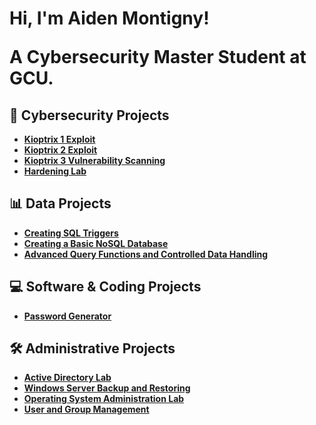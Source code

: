 <h1>Hi, I'm Aiden Montigny! 

<a> A Cybersecurity Master Student at GCU.</a>

<h2> 🔐 Cybersecurity Projects </h2>

- [**Kioptrix 1 Exploit**](https://github.com/AidenMontigny/Kioptrix-1-Exploit)
- [**Kioptrix 2 Exploit**](https://github.com/AidenMontigny/Kioptrix-2-Exploit)
- [**Kioptrix 3 Vulnerability Scanning**](https://github.com/AidenMontigny/Kioptrix-3-Vulnerability-Scanning)
- [**Hardening Lab**](https://github.com/AidenMontigny/Hardening-Lab)


<h2> 📊 Data Projects </h2>

- [**Creating SQL Triggers**](https://github.com/AidenMontigny/creating-sql-triggers)
- [**Creating a Basic NoSQL Database**](https://github.com/AidenMontigny/creating-a-basic-nosql-database)
- [**Advanced Query Functions and Controlled Data Handling**](https://github.com/AidenMontigny/Advanced-Query-Functions-and-Controlled-Data-Handling)


<h2> 💻 Software & Coding Projects </h2>

- [**Password Generator**](https://github.com/AidenMontigny/Password-Generator)

<h2> 🛠️ Administrative Projects </h2>

- [**Active Directory Lab**](https://github.com/AidenMontigny/Active-Directory-Lab)  
- [**Windows Server Backup and Restoring**](https://github.com/AidenMontigny/Windows-Server-Backup-and-Restoring)  
- [**Operating System Administration Lab**](https://github.com/AidenMontigny/Operating-System-Administration-Lab)
- [**User and Group Management**](https://github.com/AidenMontigny/User-and-Group-Management)  
 


